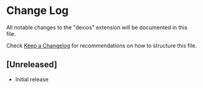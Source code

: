 # Change Log

All notable changes to the "dexios" extension will be documented in this file.

Check [Keep a Changelog](http://keepachangelog.com/) for recommendations on how to structure this file.

## [Unreleased]

- Initial release
